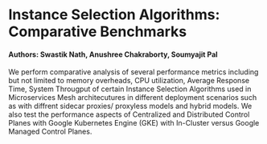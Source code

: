 # Instance Selection Algorithms: Comparative Benchmarks
#### Authors: Swastik Nath, Anushree Chakraborty, Soumyajit Pal

We perform comparative analysis of several performance metrics including but not limited to memory overheads, CPU utilization, Average Response Time, System Througput of certain Instance Selection Algorithms used in Microservices Mesh architecutures in different deployment scenarios such as with diffrent sidecar proxies/ proxyless models and hybrid models.
We also test the performance aspects of Centralized and Distributed Control Planes with Google Kubernetes Engine (GKE) with In-Cluster versus Google Managed Control Planes.


